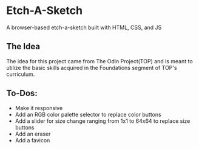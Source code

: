# Etch-A-Sketch
 A browser-based etch-a-sketch built with HTML, CSS, and JS

 ## The Idea
 The idea for this project came from The Odin Project(TOP) and is meant to utilize the basic skills acquired in the Foundations segment of TOP's curriculum.

 ## To-Dos:
 - Make it responsive
 - Add an RGB color palette selector to replace color buttons
 - Add a slider for size change ranging from 1x1 to 64x64 to replace size buttons
 - Add an eraser
 - Add a favicon

